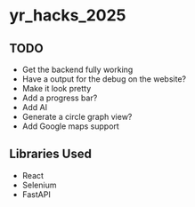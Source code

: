 # yr_hacks_2025

TODO
-----
* Get the backend fully working
* Have a output for the debug on the website?
* Make it look pretty
* Add a progress bar?
* Add AI
* Generate a circle graph view?
* Add Google maps support

Libraries Used
-----
* React
* Selenium
* FastAPI
